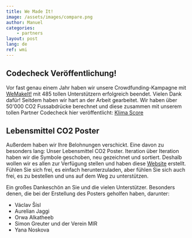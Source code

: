 ```yaml
---
title: We Made It!
image: /assets/images/compare.png
author: Manuel
categories: 
    - partners
layout: post
lang: de
ref: wmi
---
```



## Codecheck Veröffentlichung!

Vor fast genau einem Jahr haben wir unsere Crowdfunding-Kampagne mit [WeMakeIt!](https://wemakeit.com/projects/co-score-of-all-foods/show/backers?locale=en) mit 485 tollen Unterstützern erfolgreich beendet. Vielen Dank dafür! Seitdem haben wir hart an der Arbeit gearbeitet. Wir haben über 50'000 CO2 Fussabdrücke berechnet und diese zusammen mit unserem tollen Partner Codecheck hier veröffentlicht: [Klima Score](https://codecheck-app.com/rating/climatescore/)


## Lebensmittel CO2 Poster

Außerdem haben wir Ihre Belohnungen verschickt. Eine davon zu besonders lang: Unser Lebensmittel CO2 Poster. Iteration über Iteration haben wir die Symbole geschoben, neu gezeichnet und sortiert. Deshalb wollen wir es allen zur Verfügung stellen und haben diese [Website](https://ayce.earth) erstellt. Fühlen Sie sich frei, es einfach herunterzuladen, aber fühlen Sie sich auch frei, es zu bestellen und uns auf dem Weg zu unterstützen.

Ein großes Dankeschön an Sie und die vielen Unterstützer. Besonders denen, die bei der Erstellung des Posters geholfen haben, darunter:

- Václav Šísl
- Aurelian Jaggi
- Orwa Alkatheeb
- Simon Greuter und der Verein MIR
- Yana Noskova 